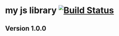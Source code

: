 # my js library [![Build Status](https://travis-ci.org/yasu47b/my-js.svg?branch=master)](https://travis-ci.org/yasu47b/my-js)

## Version 1.0.0
